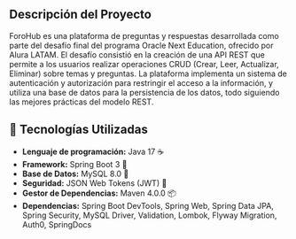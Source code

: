 ## Descripción del Proyecto
ForoHub es una plataforma de preguntas y respuestas desarrollada como parte del desafío final del programa Oracle Next Education, ofrecido por Alura LATAM. 
El desafío consistió en la creación de una API REST que permite a los usuarios realizar operaciones CRUD (Crear, Leer, Actualizar, Eliminar) sobre temas y preguntas. 
La plataforma implementa un sistema de autenticación y autorización para restringir el acceso a la información, y utiliza una base de datos para la persistencia de los datos, 
todo siguiendo las mejores prácticas del modelo REST.

## 🔧 Tecnologías Utilizadas
- **Lenguaje de programación:** Java 17 ☕
- **Framework:** Spring Boot 3 🌱
- **Base de Datos:** MySQL 8.0 🐬
- **Seguridad:** JSON Web Tokens (JWT) 🔐
- **Gestor de Dependencias:** Maven 4.0.0 📦
- **Dependencias:** Spring Boot DevTools, Spring Web, Spring Data JPA, Spring Security, MySQL Driver, Validation, Lombok, Flyway Migration, Auth0, SpringDocs
